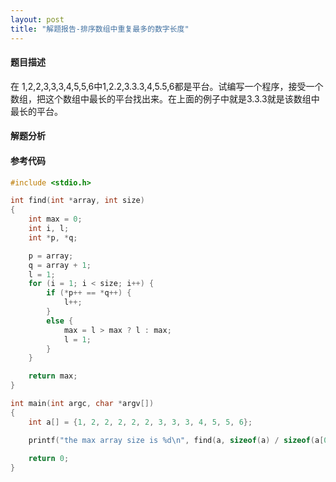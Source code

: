 ```yaml
---
layout: post
title: "解题报告-排序数组中重复最多的数字长度"
---
```


#### 题目描述 

在 1,2,2,3,3,3,4,5,5,6中1,2.2,3.3.3,4,5.5,6都是平台。试编写一个程序，接受一个数组，把这个数组中最长的平台找出来。在上面的例子中就是3.3.3就是该数组中最长的平台。 

#### 解题分析 

#### 参考代码 

```cpp 
#include <stdio.h> 

int find(int *array, int size) 
{ 
    int max = 0; 
    int i, l; 
    int *p, *q; 

    p = array; 
    q = array + 1; 
    l = 1; 
    for (i = 1; i < size; i++) { 
        if (*p++ == *q++) { 
            l++; 
        } 
        else { 
            max = l > max ? l : max; 
            l = 1; 
        } 
    } 

    return max; 
} 

int main(int argc, char *argv[]) 
{ 
    int a[] = {1, 2, 2, 2, 2, 2, 3, 3, 3, 4, 5, 5, 6}; 

    printf("the max array size is %d\n", find(a, sizeof(a) / sizeof(a[0]))); 
    
    return 0; 
} 
``` 
